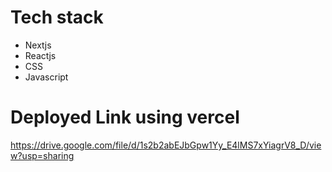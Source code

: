 # Tech stack

- Nextjs
- Reactjs
- CSS
- Javascript

# Deployed Link using vercel

https://drive.google.com/file/d/1s2b2abEJbGpw1Yy_E4lMS7xYiagrV8_D/view?usp=sharing

